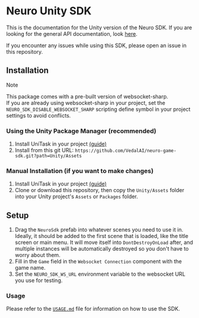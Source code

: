 # Neuro Unity SDK

This is the documentation for the Unity version of the Neuro SDK. If you are looking for the general API documentation, look [here](../API/README.md).

If you encounter any issues while using this SDK, please open an issue in this repository.

## Installation

> [!Note]  
> This package comes with a pre-built version of websocket-sharp.  
> If you are already using websocket-sharp in your project, set the `NEURO_SDK_DISABLE_WEBSOCKET_SHARP` scripting define symbol in your project settings to avoid conflicts.

### Using the Unity Package Manager (recommended)

1. Install UniTask in your project [(guide)](https://github.com/Cysharp/UniTask?tab=readme-ov-file#install-via-git-url)
2. Install from this git URL: `https://github.com/VedalAI/neuro-game-sdk.git?path=Unity/Assets`

### Manual Installation (if you want to make changes)

1. Install UniTask in your project [(guide)](https://github.com/Cysharp/UniTask?tab=readme-ov-file#install-via-git-url)
2. Clone or download this repository, then copy the `Unity/Assets` folder into your Unity project's `Assets` or `Packages` folder.

## Setup

1. Drag the `NeuroSdk` prefab into whatever scenes you need to use it in. Ideally, it should be added to the first scene that is loaded, like the title screen or main menu. It will move itself into `DontDestroyOnLoad` after, and multiple instances will be automatically destroyed so you don't have to worry about them.
2. Fill in the `Game` field in the `Websocket Connection` component with the game name.
3. Set the `NEURO_SDK_WS_URL` environment variable to the websocket URL you use for testing.

### Usage

Please refer to the [`USAGE.md`](./USAGE.md) file for information on how to use the SDK.